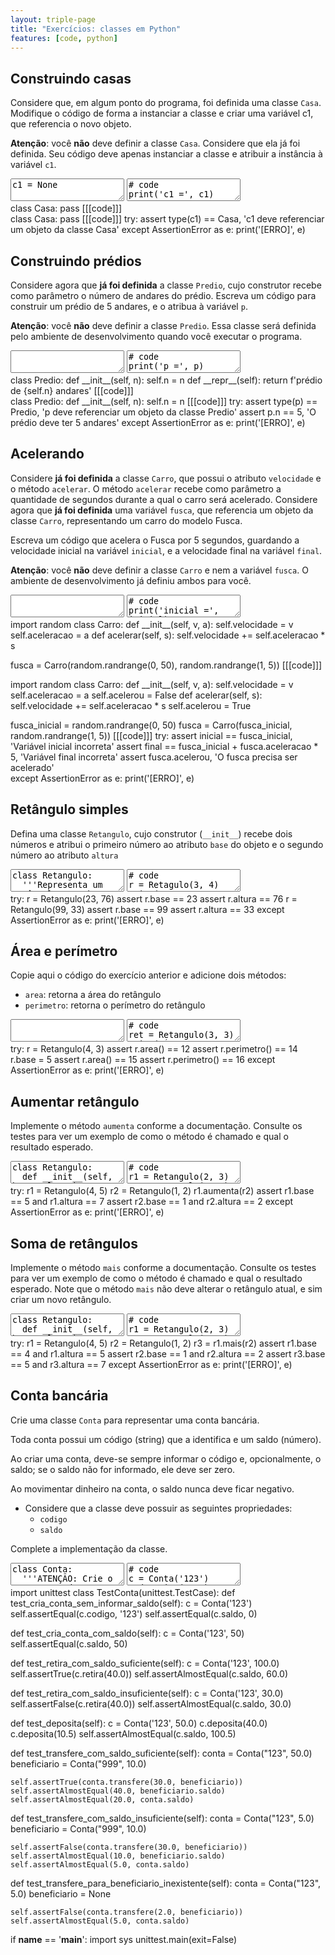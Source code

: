 ```yaml
---
layout: triple-page
title: "Exercícios: classes em Python"
features: [code, python]
---
```


## Construindo casas

Considere que, em algum ponto do programa, foi definida uma classe `Casa`. Modifique o código de forma a instanciar a classe e criar uma variável c1, que referencia o novo objeto.

**Atenção**: você **não** deve definir a classe `Casa`. Considere que ela já foi definida. Seu código deve apenas instanciar a classe e atribuir a instância à variável `c1`.

<textarea class="code lang-python">
c1 = None
</textarea>

<textarea class="stdin">
# code
print('c1 =', c1)
</textarea>

<div class="runtemplate">
class Casa:
  pass
[[[code]]]
</div>

<div class="testcode">
class Casa:
  pass
[[[code]]]
try:
  assert type(c1) == Casa, 'c1 deve referenciar um objeto da classe Casa'
except AssertionError as e:
  print('[ERRO]', e)
</div>

## Construindo prédios

Considere agora que **já foi definida** a classe `Predio`, cujo construtor recebe como parâmetro o número de andares do prédio. Escreva um código para construir um prédio de 5 andares, e o atribua à variável `p`.

**Atenção**: você **não** deve definir a classe `Predio`. Essa classe será definida pelo ambiente de desenvolvimento quando você executar o programa.

<textarea class="code lang-python">
</textarea>

<textarea class="stdin">
# code
print('p =', p)
</textarea>

<div class="runtemplate">
class Predio:
  def __init__(self, n):
    self.n = n
  def __repr__(self):
    return f'prédio de {self.n} andares'
[[[code]]]
</div>

<div class="testcode">
class Predio:
  def __init__(self, n):
    self.n = n
[[[code]]]
try:
  assert type(p) == Predio, 'p deve referenciar um objeto da classe Predio'
  assert p.n == 5, 'O prédio deve ter 5 andares'
except AssertionError as e:
  print('[ERRO]', e)
</div>

## Acelerando

Considere **já foi definida** a classe `Carro`, que possui o atributo `velocidade` e o método `acelerar`. O método `acelerar` recebe como parâmetro a quantidade de segundos durante a qual o carro será acelerado. Considere agora que **já foi definida** uma variável `fusca`, que referencia um objeto da classe `Carro`, representando um carro do modelo Fusca.

Escreva um código que acelera o Fusca por 5 segundos, guardando a velocidade inicial na variável `inicial`, e a velocidade final na variável `final`.

**Atenção**: você **não** deve definir a classe `Carro` e nem a variável `fusca`. O ambiente de desenvolvimento já definiu ambos para você.

<textarea class="code lang-python">
</textarea>

<textarea class="stdin">
# code
print('inicial =', inicial)
print('final =', final)
</textarea>

<div class="runtemplate">
import random
class Carro:
  def __init__(self, v, a):
    self.velocidade = v
    self.aceleracao = a
  def acelerar(self, s):
    self.velocidade += self.aceleracao * s

fusca = Carro(random.randrange(0, 50), random.randrange(1, 5))
[[[code]]]
</div>

<div class="testcode">
import random
class Carro:
  def __init__(self, v, a):
    self.velocidade = v
    self.aceleracao = a
    self.acelerou = False
  def acelerar(self, s):
    self.velocidade += self.aceleracao * s
    self.acelerou = True

fusca_inicial = random.randrange(0, 50)
fusca = Carro(fusca_inicial, random.randrange(1, 5))
[[[code]]]
try:
  assert inicial == fusca_inicial, 'Variável inicial incorreta'
  assert final == fusca_inicial + fusca.aceleracao * 5, 'Variável final incorreta'
  assert fusca.acelerou, 'O fusca precisa ser acelerado'  
except AssertionError as e:
  print('[ERRO]', e)
</div>

## Retângulo simples

Defina uma classe `Retangulo`, cujo construtor (`__init__`) recebe dois números e atribui o primeiro número ao atributo `base` do objeto e o segundo número ao atributo `altura`

<textarea class="code lang-python">
class Retangulo:
  '''Representa um retângulo, com base e altura'''

  def __init__(self, b, a):
    '''
    Altera base e altura para os
    valores fornecidos como parâmetro
    '''
</textarea>

<textarea class="stdin">
# code
r = Retagulo(3, 4)
print('Base: ', r.base)
print('Altura: ', r.altura)
</textarea>


<div class="testcode">
try:  
  r = Retangulo(23, 76)
  assert r.base == 23
  assert r.altura == 76
  r = Retangulo(99, 33)
  assert r.base == 99
  assert r.altura == 33
except AssertionError as e:
  print('[ERRO]', e)
</div>

</textarea>

## Área e perímetro

Copie aqui o código do exercício anterior e adicione dois métodos:

- `area`: retorna a área do retângulo
- `perimetro`: retorna o perímetro do retângulo

<textarea class="code lang-python">
</textarea>

<textarea class="stdin">
# code
ret = Retangulo(3, 3)
print('Área: ', ret.area())
print('Perímetro: ', ret.perimetro())
</textarea>

<div class="testcode">
try:
  r = Retangulo(4, 3)
  assert r.area() == 12
  assert r.perimetro() == 14
  r.base = 5
  assert r.area() == 15
  assert r.perimetro() == 16
except AssertionError as e:
  print('[ERRO]', e)
</div>

## Aumentar retângulo

Implemente o método `aumenta` conforme a documentação. Consulte os testes para ver um exemplo de como o método é chamado e qual o resultado esperado.

<textarea class="code lang-python">
class Retangulo:
  def __init__(self, base, altura):
    self.base = base
    self.altura = altura
  def aumenta(self, outro):
    '''
    Redimensiona este retângulo, cujas dimensões
    passam a ser a soma das suas dimensões originais
    com as dimensões de outro retângulo, passado
    como parâmetro
    '''

    
</textarea>

<textarea class="stdin">
# code
r1 = Retangulo(2, 3)
r2 = Retangulo(1, 2)
r1.aumenta(r2)
print('Base: ', r1.base) # 3
print('Altura: ', r1.altura) # 5
</textarea>

<div class="testcode">
try:
  r1 = Retangulo(4, 5)
  r2 = Retangulo(1, 2)
  r1.aumenta(r2)
  assert r1.base == 5 and r1.altura == 7
  assert r2.base == 1 and r2.altura == 2
except AssertionError as e:
  print('[ERRO]', e)
</div>

## Soma de retângulos

Implemente o método `mais` conforme a documentação. Consulte os testes para ver um exemplo de como o método é chamado e qual o resultado esperado. Note que o método `mais` não deve alterar o retângulo atual, e sim criar um novo retângulo.

<textarea class="code lang-python">
class Retangulo:
  def __init__(self, base, altura):
    self.base = base
    self.altura = altura
  def mais(self, outro):
    '''
    Retorna um novo retângulo, cujas dimensões são
    a soma das dimensões deste retângulo com as
    dimensões de outro retângulo, passado como
    parâmetro
    '''

</textarea>

<textarea class="stdin">
# code
r1 = Retangulo(2, 3)
r2 = Retangulo(1, 2)
r = r1.mais(r2)
print('Base: ', r.base) # 3
print('Altura: ', r.altura) # 5
</textarea>


<div class="testcode">
try:
  r1 = Retangulo(4, 5)
  r2 = Retangulo(1, 2)
  r3 = r1.mais(r2)
  assert r1.base == 4 and r1.altura == 5
  assert r2.base == 1 and r2.altura == 2
  assert r3.base == 5 and r3.altura == 7
except AssertionError as e:
  print('[ERRO]', e)
</div>

## Conta bancária

Crie uma classe `Conta` para representar uma conta bancária.

Toda conta possui um código (string) que a identifica e um saldo (número).

Ao criar uma conta, deve-se sempre informar o código e, opcionalmente, o saldo; se o saldo não for informado, ele deve ser zero.

Ao movimentar dinheiro na conta, o saldo nunca deve ficar negativo.

+ Considere que a classe deve possuir as seguintes propriedades:
  - `codigo`
  - `saldo`

Complete a implementação da classe.

<textarea class="code lang-python">
class Conta:
  '''ATENÇÃO: Crie o construtor da classe'''

  def deposita(self, quantia):
    '''
    Adiciona a quantia ao saldo da conta.
    :param quantia: quantia a ser depositada
    '''
  
  def retira(self, quantia):
    '''
    Subtrai a quantia do saldo da conta, a menos que o saldo seja insuficiente
    (isto é, menor que a quantia).
    :param quantia: quantia a ser retirada
    :return: `True` se a quantia foi retirada, `False` caso contrário
    '''
  
  def transfere(self, quantia, beneficiario):
    '''
    Transfere a quantia da conta atual para a conta do beneficiário,
    a menos que o saldo da conta atual seja insuficiente (ou ainda se
    o parâmetro `beneficiario` for `None`). 
    :param quantia: quantia a ser retirada
    :param beneficiario: conta do beneficiário
    :return: `True` se a transferência foi realizada, `False` caso contrário
    '''
</textarea>

<textarea class="stdin">
# code
c = Conta('123')
c.deposita(50.0)
print(c.retira(20.0)) # True
print(c.saldo) # 30.0

outra = Conta('456')
print(c.transfere(30.0, outra)) # True
print(c.saldo) # 0.0
print(outra.saldo) # 30.0
</textarea>


<div class="testcode">
import unittest
class TestConta(unittest.TestCase):
  def test_cria_conta_sem_informar_saldo(self):
    c = Conta('123')
    self.assertEqual(c.codigo, '123')
    self.assertEqual(c.saldo, 0)

  def test_cria_conta_com_saldo(self):
    c = Conta('123', 50)
    self.assertEqual(c.saldo, 50)
  
  def test_retira_com_saldo_suficiente(self):
    c = Conta('123', 100.0)
    self.assertTrue(c.retira(40.0))
    self.assertAlmostEqual(c.saldo, 60.0)
  
  def test_retira_com_saldo_insuficiente(self):
    c = Conta('123', 30.0)
    self.assertFalse(c.retira(40.0))
    self.assertAlmostEqual(c.saldo, 30.0)

  def test_deposita(self):
    c = Conta('123', 50.0)
    c.deposita(40.0)
    c.deposita(10.5)
    self.assertAlmostEqual(c.saldo, 100.5)
  
  def test_transfere_com_saldo_suficiente(self):
    conta = Conta("123", 50.0)
    beneficiario = Conta("999", 10.0)
    
    self.assertTrue(conta.transfere(30.0, beneficiario))
    self.assertAlmostEqual(40.0, beneficiario.saldo)
    self.assertAlmostEqual(20.0, conta.saldo)

  def test_transfere_com_saldo_insuficiente(self):
    conta = Conta("123", 5.0)
    beneficiario = Conta("999", 10.0)
    
    self.assertFalse(conta.transfere(30.0, beneficiario))
    self.assertAlmostEqual(10.0, beneficiario.saldo)
    self.assertAlmostEqual(5.0, conta.saldo)

  
  def test_transfere_para_beneficiario_inexistente(self):
    conta = Conta("123", 5.0)
    beneficiario = None
    
    self.assertFalse(conta.transfere(2.0, beneficiario))
    self.assertAlmostEqual(5.0, conta.saldo)

if __name__ == '__main__':
  import sys
  unittest.main(exit=False)
</div>

